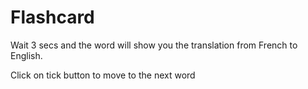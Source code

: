 # Flashcard

Wait 3 secs and the word will show you the translation from French to English.

Click on tick button to move to the next word
